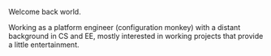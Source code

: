 Welcome back world.

Working as a platform engineer (configuration monkey) with a distant background in CS and EE, mostly interested in working projects that provide a little entertainment.
